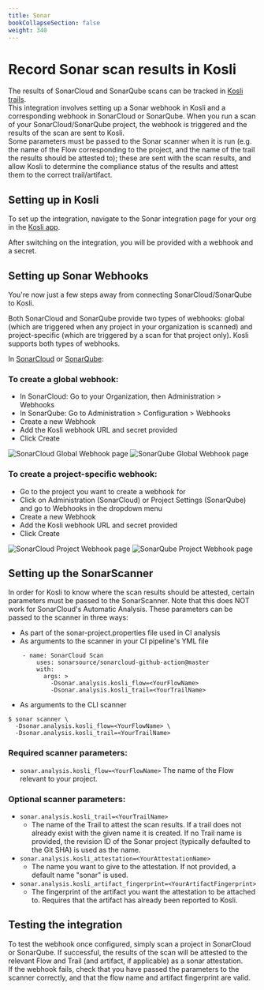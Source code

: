 ```yaml
---
title: Sonar
bookCollapseSection: false
weight: 340
---
```

# Record Sonar scan results in Kosli

The results of SonarCloud and SonarQube scans can be tracked in [Kosli trails](/getting_started/trails/). <br>
This integration involves setting up a Sonar webhook in Kosli and a corresponding webhook in SonarCloud or SonarQube. When you run a scan of your SonarCloud/SonarQube project, the webhook is triggered and the results of the scan are sent to Kosli.<br>
Some parameters must be passed to the Sonar scanner when it is run (e.g. the name of the Flow corresponding to the project, and the name of the trail the results should be attested to); these are sent with the scan results, and allow Kosli to determine the compliance status of the results and attest them to the correct trail/artifact.

## Setting up in Kosli

To set up the integration, navigate to the Sonar integration page for your org in the [Kosli app](https://app.kosli.com/).

After switching on the integration, you will be provided with a webhook and a secret.

## Setting up Sonar Webhooks

You're now just a few steps away from connecting SonarCloud/SonarQube to Kosli.

Both SonarCloud and SonarQube provide two types of webhooks: global (which are triggered when any project in your organization is scanned) and project-specific (which are triggered by a scan for that project only). Kosli supports both types of webhooks.

In [SonarCloud](https://sonarcloud.io/) or [SonarQube](https://sonarqube.org):

### To create a global webhook:

- In SonarCloud: Go to your Organization, then Administration > Webhooks
- In SonarQube: Go to Administration > Configuration > Webhooks
- Create a new Webhook
- Add the Kosli webhook URL and secret provided
- Click Create

![SonarCloud Global Webhook page](/images/sonarcloud_integration_global.png)
![SonarQube Global Webhook page](/images/sonarqube_integration_global.png)

### To create a project-specific webhook:

- Go to the project you want to create a webhook for
- Click on Administration (SonarCloud) or Project Settings (SonarQube) and go to Webhooks in the dropdown menu
- Create a new Webhook
- Add the Kosli webhook URL and secret provided
- Click Create

![SonarCloud Project Webhook page](/images/sonarcloud_integration_project.png)
![SonarQube Project Webhook page](/images/sonarqube_integration_project.png)

## Setting up the SonarScanner

In order for Kosli to know where the scan results should be attested, certain parameters must be passed to the SonarScanner. Note that this does NOT work for SonarCloud's Automatic Analysis.
These parameters can be passed to the scanner in three ways:
- As part of the sonar-project.properties file used in CI analysis
- As arguments to the scanner in your CI pipeline's YML file
```shell
    - name: SonarCloud Scan
        uses: sonarsource/sonarcloud-github-action@master
        with:
          args: >
            -Dsonar.analysis.kosli_flow=<YourFlowName>
            -Dsonar.analysis.kosli_trail=<YourTrailName>
```
- As arguments to the CLI scanner
```shell
$ sonar scanner \
  -Dsonar.analysis.kosli_flow=<YourFlowName> \
  -Dsonar.analysis.kosli_trail=<YourTrailName> 
```

### Required scanner parameters:
- `sonar.analysis.kosli_flow=<YourFlowName>`
The name of the Flow relevant to your project. 

### Optional scanner parameters:
- `sonar.analysis.kosli_trail=<YourTrailName>`
    - The name of the Trail to attest the scan results. If a trail does not already exist with the given name it is created. If no Trail name is provided, the revision ID of the Sonar project (typically defaulted to the Git SHA) is used as the name.
- `sonar.analysis.kosli_attestation=<YourAttestationName>`
    - The name you want to give to the attestation. If not provided, a default name "sonar" is used.
- `sonar.analysis.kosli_artifact_fingerprint=<YourArtifactFingerprint>`
    - The fingerprint of the artifact you want the attestation to be attached to. Requires that the artifact has already been reported to Kosli.

## Testing the integration

To test the webhook once configured, simply scan a project in SonarCloud or SonarQube. If successful, the results of the scan will be attested to the relevant Flow and Trail (and artifact, if applicable) as a sonar attestation. <br>
If the webhook fails, check that you have passed the parameters to the scanner correctly, and that the flow name and artifact fingerprint are valid.